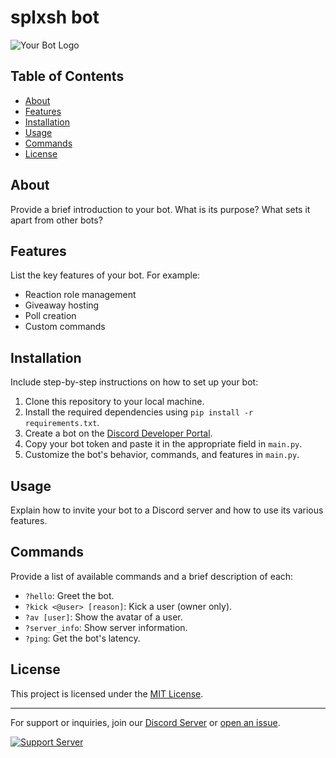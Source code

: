 # splxsh bot

![Your Bot Logo](https://www.pngmart.com/files/21/AI-PNG-Picture.png) <!-- Replace with an image URL if you have a logo -->



## Table of Contents

- [About](#about)
- [Features](#features)
- [Installation](#installation)
- [Usage](#usage)
- [Commands](#commands)
- [License](#license)

## About

Provide a brief introduction to your bot. What is its purpose? What sets it apart from other bots?

## Features

List the key features of your bot. For example:

- Reaction role management
- Giveaway hosting
- Poll creation
- Custom commands

## Installation

Include step-by-step instructions on how to set up your bot:

1. Clone this repository to your local machine.
2. Install the required dependencies using `pip install -r requirements.txt`.
3. Create a bot on the [Discord Developer Portal](https://discord.com/developers/applications).
4. Copy your bot token and paste it in the appropriate field in `main.py`.
5. Customize the bot's behavior, commands, and features in `main.py`.

## Usage

Explain how to invite your bot to a Discord server and how to use its various features.

## Commands

Provide a list of available commands and a brief description of each:

- `?hello`: Greet the bot.
- `?kick <@user> [reason]`: Kick a user (owner only).
- `?av [user]`: Show the avatar of a user.
- `?server_info`: Show server information.
- `?ping`: Get the bot's latency.
<!-- Add more commands as needed -->

## License

This project is licensed under the [MIT License](LICENSE).

---

For support or inquiries, join our [Discord Server](https://discord.gg/BvpAvf7Wju) or [open an issue](https://github.com/splxsh0001/discord-bot-template-python/issues).

[![Support Server](https://discordapp.com/api/guilds/1126276485209129050/widget.png)](https://discord.gg/BvpAvf7Wju) 
